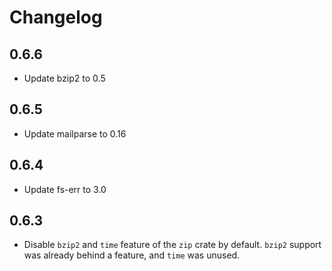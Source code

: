 # Changelog

## 0.6.6

* Update bzip2 to 0.5

## 0.6.5

* Update mailparse to 0.16

## 0.6.4

 * Update fs-err to 3.0

## 0.6.3

- Disable `bzip2` and `time` feature of the `zip` crate by default. `bzip2` support was already behind a feature, and `time` was unused.
